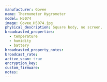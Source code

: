 ```yaml
---
manufacturer: Govee
name: Thermometer Hygrometer
model: H5074
image: Govee_H5074.jpg
physical_description: Square body, no screen.
broadcasted_properties:
  - temperature
  - humidity
  - battery
broadcasted_property_notes:
broadcast_rate:
active_scan: true
encryption_key:
custom_firmware:
notes:
---
```


